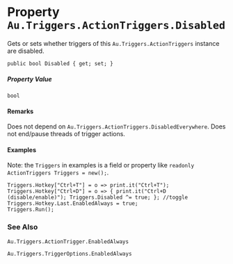 # Property `Au.Triggers.ActionTriggers.Disabled`

Gets or sets whether triggers of this `Au.Triggers.ActionTriggers` instance are disabled.

```
public bool Disabled { get; set; }
```

##### Property Value

`bool`

#### Remarks

Does not depend on `Au.Triggers.ActionTriggers.DisabledEverywhere`. Does not end/pause threads of trigger actions.

#### Examples

Note: the `Triggers` in examples is a field or property like `readonly ActionTriggers Triggers = new();`.

```
Triggers.Hotkey["Ctrl+T"] = o => print.it("Ctrl+T");
Triggers.Hotkey["Ctrl+D"] = o => { print.it("Ctrl+D (disable/enable)"); Triggers.Disabled ^= true; }; //toggle
Triggers.Hotkey.Last.EnabledAlways = true;
Triggers.Run();
```

### See Also

`Au.Triggers.ActionTrigger.EnabledAlways`

`Au.Triggers.TriggerOptions.EnabledAlways`